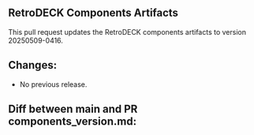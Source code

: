## RetroDECK Components Artifacts

This pull request updates the RetroDECK components artifacts to version 20250509-0416.
## Changes:
- No previous release.

## Diff between main and PR components_version.md:

